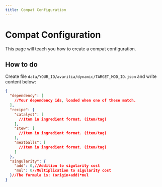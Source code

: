 ```yaml
---
title: Compat Configuration
---
```


# Compat Configuration

This page will teach you how to create a compat configuration.

## How to do

Create file `data/YOUR_ID/avaritia/dynamic/TARGET_MOD_ID.json` and write content below:

```json
{
  "dependency": [
    //Your dependency ids, loaded when one of these match.
  ],
  "recipe": {
    "catalyst": [
      //Item in ingredient format. (item/tag)
    ],
    "stew": [
      //Item in ingredient format. (item/tag)
    ],
    "meatballs": [
      //Item in ingredient format. (item/tag)
    ]
  },
  "singularity": {
    "add": 0,//Addition to sigularity cost
    "mul": 0//Multiplication to sigularity cost
  }//The formula is: (origin+add)*mul
}
```